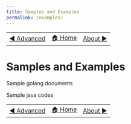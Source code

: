 ```yaml
---
title: Samples and Examples
permalink: /examples/
---
```


<table style="width: 100%;">
  <tr>
    <td style="text-align: left;"><a href="/jach/advanced">&#x25C0; Advanced</a></td>
    <td style="text-align: center;"><a href="/jach/index">&#x1F3E0; Home </a></td>
    <td style="text-align: right;"><a href="/jach/about">About &#x25BA;</a></td>
  </tr>
</table>



# Samples and Examples

Sample golang documents

Sample java codes


<table style="width: 100%;">
  <tr>
    <td style="text-align: left;"><a href="/jach/advanced">&#x25C0; Advanced</a></td>
    <td style="text-align: center;"><a href="/jach/index">&#x1F3E0; Home </a></td>
    <td style="text-align: right;"><a href="/jach/about">About &#x25BA;</a></td>
  </tr>
</table>